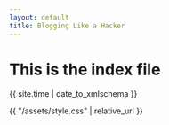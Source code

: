 ```yaml
---
layout: default
title: Blogging Like a Hacker
---
```


<h1>This is the index file</h1>

{{ site.time | date_to_xmlschema }}

{{ "/assets/style.css" | relative_url }}
